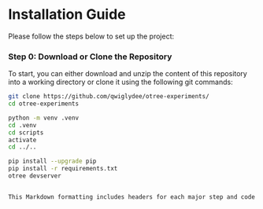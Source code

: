 # Installation Guide

Please follow the steps below to set up the project:

### Step 0: Download or Clone the Repository

To start, you can either download and unzip the content of this repository into a working directory or clone it using the following git commands:

```bash
git clone https://github.com/qwiglydee/otree-experiments/
cd otree-experiments

python -m venv .venv
cd .venv
cd scripts
activate
cd ../..

pip install --upgrade pip
pip install -r requirements.txt
otree devserver


This Markdown formatting includes headers for each major step and code blocks for terminal commands, providing clear guidance for setting up and running the project. Be sure to follow the formatting correctly when updating your `README.md` file.

